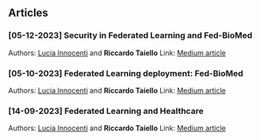 ## Articles
### [05-12-2023] Security in Federated Learning and Fed-BioMed
Authors: [Lucia Innocenti](https://www.linkedin.com/in/lucia-innocenti/?locale=en_US) and <strong>Riccardo Taiello</strong>
Link: [Medium article](https://medium.com/@3iacotedazur/security-in-federated-learning-and-fed-biomed-59f09d06dcb7)
<br>
### [05-10-2023] Federated Learning deployment: Fed-BioMed
Authors: [Lucia Innocenti](https://www.linkedin.com/in/lucia-innocenti/?locale=en_US) and <strong>Riccardo Taiello</strong>
Link: [Medium article](https://medium.com/@3iacotedazur/federated-learning-deployment-fed-biomed-461f2604ef88)
<br>
### [14-09-2023] Federated Learning and Healthcare
Authors: [Lucia Innocenti](https://www.linkedin.com/in/lucia-innocenti/?locale=en_US) and <strong>Riccardo Taiello</strong>
Link: [Medium article](https://medium.com/@3iacotedazur/federated-learning-and-healthcare-an-overview-1f686a2375dd)
<br>
